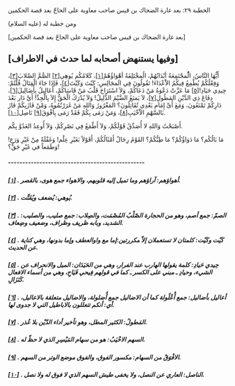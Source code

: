   الخطبة  ٢٩: بعد غارة الضحاك بن قيس صاحب معاوية على الحاجّ بعد قصة الحكمين	

ومن خطبة له (عليه السلام)

[بعد غارة الضحاك بن قيس صاحب معاوية على الحاجّ بعد قصة الحكمين]

## [وفيها يستنهض أصحابه لما حدث في الاطراف]

أَيُّهَا النَّاسُ، الُْمجْتَمِعَةُ أبْدَانُهُمْ، الُمخْتَلِفَةُ أهْوَاؤُهُمْ[[١\]](https://arabic.balaghah.net/node/447#_ftn1)، كَلامُكُم يُوهِي[[٢\]](https://arabic.balaghah.net/node/447#_ftn2) الصُّمَّ الصِّلابَ[[٣\]](https://arabic.balaghah.net/node/447#_ftn3)، وَفِعْلُكُمْ يُطْمِعُ فِيكُمُ الاَْعْدَاءَ! تَقُولُونَ فِي الَمجَالِسِ: كَيْتَ وَكَيْتَ[[٤\]](https://arabic.balaghah.net/node/447#_ftn4)، فَإذَا جَاءَ الْقِتَالُ قُلْتُمْ: حِيدِي حَيَادِ![[٥\]](https://arabic.balaghah.net/node/447#_ftn5) مَا عَزَّتْ دَعْوَةُ مَنْ دَعَاكُمْ، وَلاَ اسْتَرَاحَ قَلْبُ مَنْ قَاسَاكُمْ، أَعَالِيلُ بِأَضَالِيلَ[[٦\]](https://arabic.balaghah.net/node/447#_ftn6)، دِفَاعَ ذِي الدَّيْنِ المَطُولِ[[٧\]](https://arabic.balaghah.net/node/447#_ftn7)، لاَ يَمنَعُ الضَّيْمَ الذَّلِيلُ! وَلاَ يُدْرَكُ الْحَقُّ إِلاَ  بِالْجِدِّ! أَيَّ دَار بَعْدَ دَارِكُمْ تَمْنَعُونَ، وَمَعَ أَىِّ إِمَام بَعْدِي تُقَاتِلُونَ؟ المَغْرُورُ وَاللهِ مَنْ غَرَرْتُمُوهُ، وَمْنْ  فَازَبِكُمْ فَازَ بَالسَّهْمِ الاَْخْيَبِ[[٨\]](https://arabic.balaghah.net/node/447#_ftn8)، وَمَنْ رَمَى بِكُمْ فَقَدْ رَمَى بِأَفْوَقَ[[٩\]](https://arabic.balaghah.net/node/447#_ftn9) نَاصِل[[١٠\]](https://arabic.balaghah.net/node/447#_ftn10).

أَصْبَحْتُ وَاللهِ لا أُصَدِّقُ قَوْلَكُمْ، وَلاَ أَطْمَعُ فِي نَصْرِكُمْ، وَلاَ أُوعِدُ العَدُوَّ بِكُم.

مَا بَالُكُم؟ مَا دَوَاؤُكُمْ؟ مَا طِبُّكُمْ؟ القَوْمُ  رِجَالٌ أَمْثَالُكُمْ، أَقَوْلاً بَغَيْرِ عِلْم! وَغَفْلَةً مِنْ غَيْرِ  وَرَع! وَطَمَعاً في غَيْرِ حَقٍّ؟!

##### ------------------------------------------------

##### [[١\]](https://arabic.balaghah.net/node/447#_ftnref1) . أهواؤهم: آراؤهم وما تميل إليه قلوبهم، والاهواء جمع هوى، بالقصر.

##### [[٢\]](https://arabic.balaghah.net/node/447#_ftnref2) . يُوهي: يُضعف ويُفَتِّت.

##### [[٣\]](https://arabic.balaghah.net/node/447#_ftnref3) . الصمّ: جمع أصم، وهو من الحجارة الصّلْبُ المُصْمَت، والصِلاب: جمع صليب، والصليب: الشديد، وبابه ظريف وظراف، وضعيف وضِعاف.

##### [[٤\]](https://arabic.balaghah.net/node/447#_ftnref4) . كَيْت وكَيْت: كلمتان لا تستعملان إلاّ مكررتين:إما مع واوالعطف وإما بدونها، وهي كناية عن الحديث.

##### [[٥\]](https://arabic.balaghah.net/node/447#_ftnref5) . حِيدي حَيادِ: كلمة يقولها الهارب عند الفرار، وهي من الحَيَدَان: الميل والانحراف عن الشيء، وحيادِ ـ مبني على الكسر ـ كما في قولهم فِيحي  فَيَاحِ، وهي من أسماء الافعال كَنَزَالِ.

##### [[٦\]](https://arabic.balaghah.net/node/447#_ftnref6) . أعاليل بأضاليل: جمع أُعْلُولة كما أن الاضاليل جمع أُضلولة، والاضاليل  متعلقة بالاعاليل، أي: أنكم تتعللون بالاباطيل التي لا جدوى لها.

##### [[٧\]](https://arabic.balaghah.net/node/447#_ftnref7) . المَطولُ: الكثير المطل، وهو تأخير أداء الدّيْن بلا عُذر.

##### [[٨\]](https://arabic.balaghah.net/node/447#_ftnref8) . السهم الاخْيَبُ: هو من سهام المَيْسِرِ الذي لا حظّ له.

##### [[٩\]](https://arabic.balaghah.net/node/447#_ftnref9) . الافْوَقُ من السهام: مكسور الفوق، والفوق موضع الوتر من السهم.

##### [[١٠\]](https://arabic.balaghah.net/node/447#_ftnref10) . الناصل: العاري عن النصل، ولا يخفى طيش السهم الذي لا فوق له ولا نصل. 

